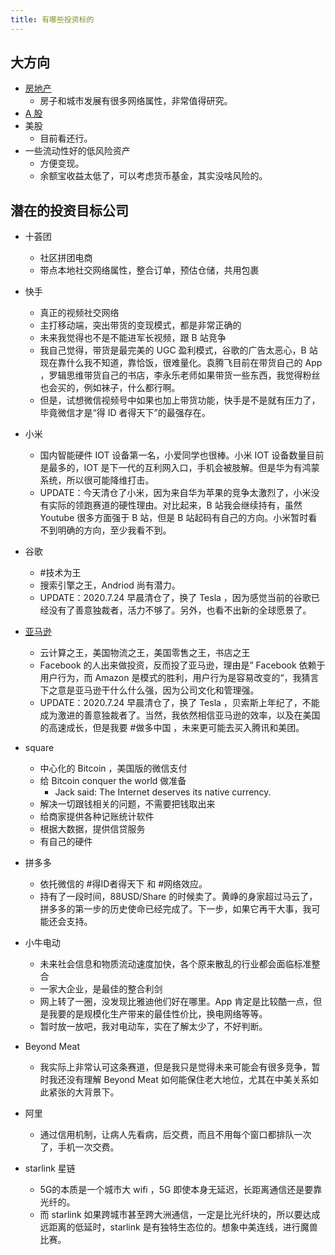 ```yaml
---
title: 有哪些投资标的
---
```


## 大方向

- [房地产](house.md)
  - 房子和城市发展有很多网络属性，非常值得研究。
- [A 股](astock.md)
- 美股
  - 目前看还行。
- 一些流动性好的低风险资产
  - 方便变现。
  - 余额宝收益太低了，可以考虑货币基金，其实没啥风险的。

## 潜在的投资目标公司

- 十荟团
  - 社区拼团电商
  - 带点本地社交网络属性，整合订单，预估仓储，共用包裹
- 快手
  - 真正的视频社交网络
  - 主打移动端，突出带货的变现模式，都是非常正确的
  - 未来我觉得也不是不能进军长视频，跟 B 站竞争
  - 我自己觉得，带货是最完美的 UGC 盈利模式，谷歌的广告太恶心，B 站现在靠什么我不知道，靠恰饭，很难量化。袁腾飞目前在带货自己的 App ，罗辑思维带货自己的书店，李永乐老师如果带货一些东西，我觉得粉丝也会买的，例如袜子，什么都行啊。
  - 但是，试想微信视频号中如果也加上带货功能，快手是不是就有压力了，毕竟微信才是“得 ID 者得天下”的最强存在。
- 小米
  - 国内智能硬件 IOT 设备第一名，小爱同学也很棒。小米 IOT 设备数量目前是最多的，IOT 是下一代的互利网入口，手机会被肢解。但是华为有鸿蒙系统，所以很可能降维打击。
  - UPDATE：今天清仓了小米，因为来自华为苹果的竞争太激烈了，小米没有实际的领跑赛道的硬性理由。对比起来，B 站我会继续持有，虽然 Youtube 很多方面强于 B 站，但是 B 站起码有自己的方向。小米暂时看不到明确的方向，至少我看不到。
- 谷歌
  - #技术为王
  - 搜索引擎之王，Andriod 尚有潜力。
  - UPDATE：2020.7.24 早晨清仓了，换了 Tesla ，因为感觉当前的谷歌已经没有了善意独裁者，活力不够了。另外，也看不出新的全球愿景了。
- [亚马逊](amazon.md)
  - 云计算之王，美国物流之王，美国零售之王，书店之王
  - Facebook 的人出来做投资，反而投了亚马逊，理由是” Facebook 依赖于用户行为，而 Amazon 是模式的胜利，用户行为是容易改变的“，我猜言下之意是亚马逊干什么什么强，因为公司文化和管理强。
  - UPDATE：2020.7.24 早晨清仓了，换了 Tesla ，贝索斯上年纪了，不能成为激进的善意独裁者了。当然，我依然相信亚马逊的效率，以及在美国的高速成长，但是我要 #做多中国 ，未来更可能去买入腾讯和美团。
- square
  - 中心化的 Bitcoin ，美国版的微信支付
  - 给 Bitcoin conquer the world 做准备
    - Jack said: The Internet deserves its native currency.
  - 解决一切跟钱相关的问题，不需要把钱取出来
  - 给商家提供各种记账统计软件
  - 根据大数据，提供信贷服务
  - 有自己的硬件
- 拼多多
  - 依托微信的 #得ID者得天下 和 #网络效应。
  - 持有了一段时间，88USD/Share 的时候卖了。黄峥的身家超过马云了，拼多多的第一步的历史使命已经完成了。下一步，如果它再干大事，我可能还会支持。
- 小牛电动
  - 未来社会信息和物质流动速度加快，各个原来散乱的行业都会面临标准整合
  - 一家大企业，是最佳的整合利剑
  - 网上转了一圈，没发现比雅迪他们好在哪里。App 肯定是比较酷一点，但是我要的是规模化生产带来的最佳性价比，换电网络等等。
  - 暂时放一放吧，我对电动车，实在了解太少了，不好判断。
- Beyond Meat
  - 我实际上非常认可这条赛道，但是我只是觉得未来可能会有很多竞争，暂时我还没有理解 Beyond Meat 如何能保住老大地位，尤其在中美关系如此紧张的大背景下。

- 阿里
  - 通过信用机制，让病人先看病，后交费，而且不用每个窗口都排队一次了，手机一次交费。
- starlink 星链
  - 5G的本质是一个城市大 wifi ，5G 即使本身无延迟，长距离通信还是要靠光纤的。
  - 而 starlink 如果跨城市甚至跨大洲通信，一定是比光纤块的，所以要达成远距离的低延时，starlink 是有独特生态位的。想象中美连线，进行魔兽比赛。
